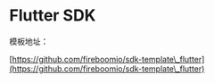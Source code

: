 # Flutter SDK

模板地址：

[https://github.com/fireboomio/sdk-template\_flutter](https://github.com/fireboomio/sdk-template\_flutter)
